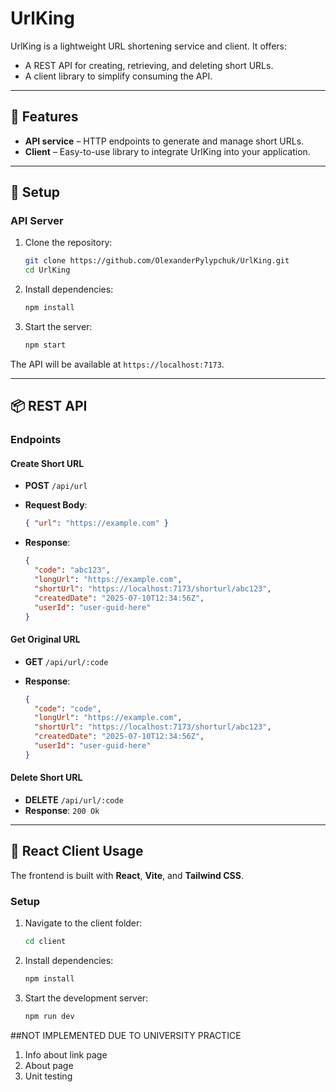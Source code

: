 # UrlKing 

UrlKing is a lightweight URL shortening service and client. It offers:

* A REST API for creating, retrieving, and deleting short URLs.
* A client library to simplify consuming the API.

---

## 🧠 Features

* **API service** – HTTP endpoints to generate and manage short URLs.
* **Client** – Easy-to-use library to integrate UrlKing into your application.

---

## 🔧 Setup

### API Server

1. Clone the repository:

   ```bash
   git clone https://github.com/OlexanderPylypchuk/UrlKing.git
   cd UrlKing
   ```
2. Install dependencies:

   ```bash
   npm install
   ```
3. Start the server:

   ```bash
   npm start
   ```

The API will be available at `https://localhost:7173`.

---

## 📦 REST API

### Endpoints

#### Create Short URL

* **POST** `/api/url`
* **Request Body**:

  ```json
  { "url": "https://example.com" }
  ```
* **Response**:

  ```json
  {
    "code": "abc123",
    "longUrl": "https://example.com",
    "shortUrl": "https://localhost:7173/shorturl/abc123",
    "createdDate": "2025-07-10T12:34:56Z",
    "userId": "user-guid-here"
  }
  ```

#### Get Original URL

* **GET** `/api/url/:code`
* **Response**:

  ```json
  {
    "code": "code",
    "longUrl": "https://example.com",
    "shortUrl": "https://localhost:7173/shorturl/abc123",
    "createdDate": "2025-07-10T12:34:56Z",
    "userId": "user-guid-here"
  }
  ```

#### Delete Short URL

* **DELETE** `/api/url/:code`
* **Response**: `200 Ok`

---

## 🚀 React Client Usage

The frontend is built with **React**, **Vite**, and **Tailwind CSS**.

### Setup

1. Navigate to the client folder:

   ```bash
   cd client
   ```
2. Install dependencies:

   ```bash
   npm install
   ```
3. Start the development server:

   ```bash
   npm run dev
   ```

##NOT IMPLEMENTED DUE TO UNIVERSITY PRACTICE

1. Info about link page
2. About page
3. Unit testing
   
